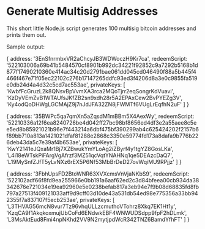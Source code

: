 Generate Multisig Addresses
=========

This short little Node.js script generates 100 multisig bitcoin addresses and prints them out.

Sample output:

  { address: '3EnSfnrmbxVR2aChcyJB3WDWoczH9Kr7ca',
    redeemScript: '522103006a69b41b5484570cf8901b992dc34221f92852c9a7292b5168b1d877f17490210360e414ac34c20d2791bae061dd045cd046490f88a5b445f4466f467e71f05ec22102c276b17147265ddfc93ed3f4206d8a3e0c9855fa519e0db24d4a4d32c5cd7ac553ae',
    privateKeys: 
     [ 'KwbfFcGruzL2k8QNsvBpVvmXA3rca2MQoTjrr2eqSongrKdVuavi',
       'KzDyVEmZvB1WTAUfsJKfZB2sn9xdh28r5A2EPAxCew2BvPYEZg3V',
       'Ky4odQoDHWgLGCMAjZ9j7nJdJFA32ZN8jFWMTf6VUgLrEqfhN2uF' ] }

  { address: '35BWPc5qa7qmXn5aZqsdM1mBBm5X4AexWy',
    redeemScript: '52210336a12f6ea8240726be4d042ff27bc98bf8656ed4df3e2a55aee8c5ee5ed8b85921021b96e7f443214a6dbf475bf390299ab4c625424202f2157b6f89bb710a813a1421021dfaf81288e2868c3350e59774fd173a8dafa9b776b226deb43da5c7e39af4b653ae',
    privateKeys: 
     [ 'KwY2141eJQxaMr1Bj7XZBwukYmYLoAg2iZByrf4y1tgYZ8GosLKa',
       'L4i18eWTskPiFArgVgAfrzf3MZ51qcVqtYNAHNq1qe5DEAzcDaQ7',
       'L19MySnfZJfT5yLvNXz6rEX5P6Nf53MbBrDeD27ovWqiMU9RPjjz' ] }

  { address: '3FbhUpsFD2BtoWNR63XVXcmsVnVjaNKbS9',
    redeemScript: '522102adf66f8fd9ea255966e0bb191a6aaf62ed2c3d84bfeea00cb934da38342676e721034e19ea92960e5e0238befab817a3eb94e7f9b08d68835fd8fb797a27513f409121033aff9d9cff03d10de43a531db54ed98e775356a33bb942355f7a837107f5ecb253ae',
    privateKeys: 
     [ 'L3THVAG56mcN8vur7Tz96vhqULLzcmuthoVTohrz8Xkq7EK1Ht1y',
       'KzqCA9f1AkqkoxmujUbCoFd6ENdwkEBF4WNWUDSdpp9fpF2hDLmk',
       'L3MsAktEud8Fmi4npNKhd2VV9N2mytjpdWcR342TNZ6BamdYfhFT' ] }
